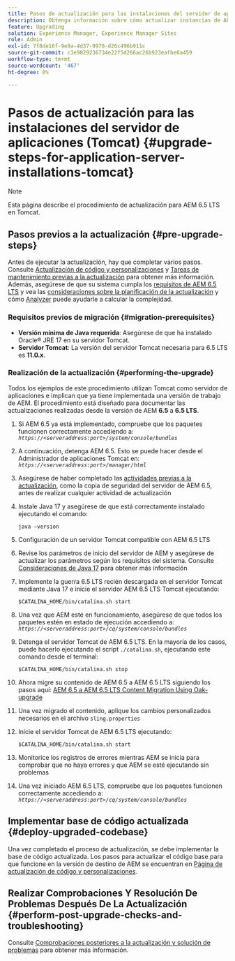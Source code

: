 ```yaml
---
title: Pasos de actualización para las instalaciones del servidor de aplicaciones (Tomcat)
description: Obtenga información sobre cómo actualizar instancias de AEM implementadas mediante Tomcat.
feature: Upgrading
solution: Experience Manager, Experience Manager Sites
role: Admin
exl-id: 7f8de16f-9e9a-4d37-9978-d26c496b911c
source-git-commit: c3e9029236734e22f5d266ac26b923eafbe0a459
workflow-type: tm+mt
source-wordcount: '467'
ht-degree: 0%

---
```


# Pasos de actualización para las instalaciones del servidor de aplicaciones (Tomcat) {#upgrade-steps-for-application-server-installations-tomcat}

>[!NOTE]
>
>Esta página describe el procedimiento de actualización para AEM 6.5 LTS en Tomcat.

## Pasos previos a la actualización {#pre-upgrade-steps}

Antes de ejecutar la actualización, hay que completar varios pasos. Consulte [Actualización de código y personalizaciones](/help/sites-deploying/upgrading-code-and-customizations.md) y [Tareas de mantenimiento previas a la actualización](/help/sites-deploying/pre-upgrade-maintenance-tasks.md) para obtener más información. Además, asegúrese de que su sistema cumpla los [requisitos de AEM 6.5 LTS](/help/sites-deploying/technical-requirements.md) y vea las [consideraciones sobre la planificación de la actualización](/help/sites-deploying/upgrade-planning.md) y cómo [Analyzer](/help/sites-deploying/pattern-detector.md) puede ayudarle a calcular la complejidad.


### Requisitos previos de migración {#migration-prerequisites}

* **Versión mínima de Java requerida**: Asegúrese de que ha instalado Oracle® JRE 17 en su servidor Tomcat.
* **Servidor Tomcat**: La versión del servidor Tomcat necesaria para 6.5 LTS es **11.0.x**.

### Realización de la actualización {#performing-the-upgrade}

Todos los ejemplos de este procedimiento utilizan Tomcat como servidor de aplicaciones e implican que ya tiene implementada una versión de trabajo de AEM. El procedimiento está diseñado para documentar las actualizaciones realizadas desde la versión de AEM **6.5** a **6.5 LTS**.

1. Si AEM 6.5 ya está implementado, compruebe que los paquetes funcionen correctamente accediendo a: *`https://<serveraddress:port>/system/console/bundles`*
1. A continuación, detenga AEM 6.5. Esto se puede hacer desde el Administrador de aplicaciones Tomcat en: *`https://<serveraddress:port>/manager/html`*
1. Asegúrese de haber completado las [actividades previas a la actualización](#pre-upgrade-steps), como la copia de seguridad del servidor de AEM 6.5, antes de realizar cualquier actividad de actualización
1. Instale Java 17 y asegúrese de que está correctamente instalado ejecutando el comando:

   ```
   java –version
   ```

1. Configuración de un servidor Tomcat compatible con AEM 6.5 LTS
1. Revise los parámetros de inicio del servidor de AEM y asegúrese de actualizar los parámetros según los requisitos del sistema. Consulte [Consideraciones de Java 17](/help/sites-deploying/custom-standalone-install.md#java-17-considerations-java-considerations) para obtener más información
1. Implemente la guerra 6.5 LTS recién descargada en el servidor Tomcat mediante Java 17 e inicie el servidor AEM 6.5 LTS Tomcat ejecutando:

   ```
   $CATALINA_HOME/bin/catalina.sh start
   ```

1. Una vez que AEM esté en funcionamiento, asegúrese de que todos los paquetes estén en estado de ejecución accediendo a: *`https://<serveraddress:port>/cq/system/console/bundles`*
1. Detenga el servidor Tomcat de AEM 6.5 LTS. En la mayoría de los casos, puede hacerlo ejecutando el script `./catalina.sh`, ejecutando este comando desde el terminal:

   ```
   $CATALINA_HOME/bin/catalina.sh stop
   ```

1. Ahora migre su contenido de AEM 6.5 a AEM 6.5 LTS siguiendo los pasos aquí: [AEM 6.5 a AEM 6.5 LTS Content Migration Using Oak-upgrade](/help/sites-deploying/aem-65-to-aem-65lts-content-migration-using-oak-upgrade.md)
1. Una vez migrado el contenido, aplique los cambios personalizados necesarios en el archivo `sling.properties`
1. Inicie el servidor Tomcat de AEM 6.5 LTS ejecutando:

   ```
   $CATALINA_HOME/bin/catalina.sh start
   ```

1. Monitorice los registros de errores mientras AEM se inicia para comprobar que no haya errores y que AEM se esté ejecutando sin problemas
1. Una vez iniciado AEM 6.5 LTS, compruebe que los paquetes funcionen correctamente accediendo a: *`https://<serveraddress:port>/cq/system/console/bundles`*

## Implementar base de código actualizada {#deploy-upgraded-codebase}

Una vez completado el proceso de actualización, se debe implementar la base de código actualizada. Los pasos para actualizar el código base para que funcione en la versión de destino de AEM se encuentran en [Página de actualización de código y personalizaciones](/help/sites-deploying/upgrading-code-and-customizations.md).

## Realizar Comprobaciones Y Resolución De Problemas Después De La Actualización {#perform-post-upgrade-checks-and-troubleshooting}

Consulte [Comprobaciones posteriores a la actualización y solución de problemas](/help/sites-deploying/post-upgrade-checks-and-troubleshooting.md) para obtener más información.
